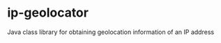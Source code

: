 ip-geolocator
=============

Java class library for obtaining geolocation information of an IP address
